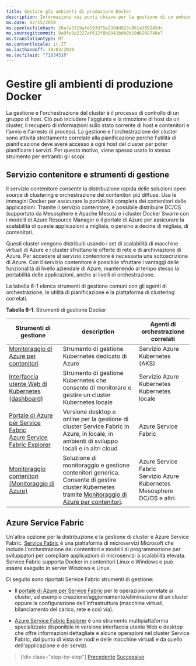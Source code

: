 ```yaml
---
title: Gestire gli ambienti di produzione Docker
description: Informazioni sui punti chiave per la gestione di un ambiente di produzione basato su contenitori.
ms.date: 02/15/2019
ms.openlocfilehash: 26e7a3319afe593d75e2384d023c901a389245dc
ms.sourcegitcommit: 8a0fe8a2227af612f8b8941bdb8b19d6268748e7
ms.translationtype: MT
ms.contentlocale: it-IT
ms.lasthandoff: 10/03/2019
ms.locfileid: "71834510"
---
```

# <a name="manage-production-docker-environments"></a>Gestire gli ambienti di produzione Docker

La gestione e l'orchestrazione del cluster è il processo di controllo di un gruppo di host. Ciò può includere l'aggiunta e la rimozione di host da un cluster, il recupero di informazioni sullo stato corrente di host e contenitori e l'avvio e l'arresto di processi. La gestione e l'orchestrazione del cluster sono attività strettamente correlate alla pianificazione perché l'utilità di pianificazione deve avere accesso a ogni host del cluster per poter pianificare i servizi. Per questo motivo, viene spesso usato lo stesso strumento per entrambi gli scopi.

## <a name="container-service-and-management-tools"></a>Servizio contenitore e strumenti di gestione

Il servizio contenitore consente la distribuzione rapida delle soluzioni open source di clustering e orchestrazione dei contenitori più diffuse. Usa le immagini Docker per assicurare la portabilità completa dei contenitori delle applicazioni. Tramite il servizio contenitore, è possibile distribuire DC/OS (supportato da Mesosphere e Apache Mesos) e i cluster Docker Swarm con i modelli di Azure Resource Manager o il portale di Azure per assicurare la scalabilità di queste applicazioni a migliaia, o persino a decine di migliaia, di contenitori.

Questi cluster vengono distribuiti usando i set di scalabilità di macchine virtuali di Azure e i cluster sfruttano le offerte di rete e di archiviazione di Azure. Per accedere al servizio contenitore è necessaria una sottoscrizione di Azure. Con il servizio contenitore è possibile sfruttare i vantaggi delle funzionalità di livello aziendale di Azure, mantenendo al tempo stesso la portabilità delle applicazioni, anche ai livelli di orchestrazione.

La tabella 6-1 elenca strumenti di gestione comuni con gli agenti di orchestrazione, le utilità di pianificazione e la piattaforma di clustering correlati.

**Tabella 6-1**. Strumenti di gestione Docker

| Strumenti di gestione | description | Agenti di orchestrazione correlati |
|------------------|-------------|-----------------------|
| [Monitoraggio di Azure per contenitori](https://docs.microsoft.com/azure/monitoring/monitoring-container-insights-overview) | Strumento di gestione Kubernetes dedicato di Azure | Servizio Azure Kubernetes (AKS) |
| [Interfaccia utente Web di Kubernetes (dashboard)](https://kubernetes.io/docs/tasks/access-application-cluster/web-ui-dashboard/) | Strumento di gestione Kubernetes che consente di monitorare e gestire un cluster Kubernetes locale | Servizio Azure Kubernetes<br/>Kubernetes locale |
| [Portale di Azure per Service Fabric](https://docs.microsoft.com/azure/service-fabric/service-fabric-cluster-creation-via-portal)<br/>[Azure Service Fabric Explorer](https://docs.microsoft.com/azure/service-fabric/service-fabric-visualizing-your-cluster) | Versione desktop e online per la gestione di cluster Service Fabric in Azure, in locale, in ambienti di sviluppo locali e in altri cloud | Azure Service Fabric |
| [Monitoraggio contenitori (Monitoraggio di Azure)](https://docs.microsoft.com/azure/azure-monitor/insights/containers) | Soluzione di monitoraggio e gestione contenitori generica. Consente di gestire cluster Kubernetes tramite [Monitoraggio di Azure per contenitori](https://docs.microsoft.com/azure/monitoring/monitoring-container-insights-overview). | Azure Service Fabric<br/>Servizio Azure Kubernetes<br/>Mesosphere DC/OS e altri. |

## <a name="azure-service-fabric"></a>Azure Service Fabric

Un'altra opzione per la distribuzione e la gestione di cluster è Azure Service Fabric. [Service Fabric](https://azure.microsoft.com/services/service-fabric/) è una piattaforma di microservizi Microsoft che include l'orchestrazione dei contenitori e modelli di programmazione per sviluppatori per compilare applicazioni di microservizi a scalabilità elevata. Service Fabric supporta Docker in contenitori Linux e Windows e può essere eseguito in server Windows e Linux.

Di seguito sono riportati Service Fabric strumenti di gestione:

- Il [portale di Azure per Service Fabric](https://docs.microsoft.com/azure/service-fabric/service-fabric-cluster-creation-via-portal) per le operazioni correlate ai cluster, ad esempio creazione/aggiornamento/eliminazione di un cluster oppure la configurazione dell'infrastruttura (macchine virtuali, bilanciamento del carico, rete e così via).

- [Azure Service Fabric Explorer](https://docs.microsoft.com/azure/service-fabric/service-fabric-visualizing-your-cluster) è uno strumento multipiattaforma specializzato disponibile in versione interfaccia utente Web e desktop che offre informazioni dettagliate e alcune operazioni nel cluster Service Fabric, dal punto di vista dei nodi e delle macchine virtuali e da quello dell'applicazione e dei servizi.

>[!div class="step-by-step"]
>[Precedente](run-microservices-based-applications-in-production.md)
>[Successivo](monitor-containerized-application-services.md)
